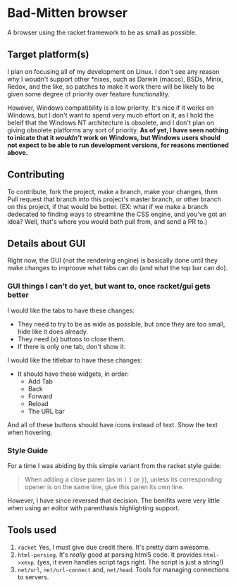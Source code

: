 # Bad-Mitten browser

A browser using the racket framework to be as small as possible.

## Target platform(s)

I plan on focusing all of my development on Linux. I don't see any reason why I
woudn't support other \*nixes, such as Darwin (macos), BSDs, Minix, Redox, and
the like, so patches to make it work there will be likely to be given some
degree of priority over feature functionality.

However, Windows compatibility is a low priority. It's nice if it works on
Windows, but I don't want to spend very much effort on it, as I hold the beleif
that the Windows NT architecture is obsolete, and I don't plan on giving
obsolete platforms any sort of priority.
**As of yet, I have seen nothing to inicate that it _wouldn't_ work on Windows,
but Windows users should not expect to be able to run development versions, for
reasons mentioned above.**

## Contributing

To contribute, fork the project, make a branch, make your changes, then Pull
request that branch into this project's master branch, or other branch on this
project, if that would be better. (EX: what if we make a branch dedecated to
finding ways to streamline the CSS engine, and you've got an idea? Well, that's
where you would both pull from, and send a PR to.)

## Details about GUI

Right now, the GUI (not the rendering engine) is basically done until they make
changes to improove what tabs can do (and what the top bar can do).

### GUI things I can't do yet, but want to, once racket/gui gets better

I would like the tabs to have these changes:

- They need to try to be as wide as possible, but once they are too small, hide
  like it does already.
- They need (x) buttons to close them.
- If there is only one tab, don't show it.

I would like the titlebar to have these changes:

- It should have these widgets, in order:
  -  Add Tab
  -  Back
  -  Forward
  -  Reload
  -  The URL bar

And all of these buttons should have icons instead of text. Show the text when
hovering.

### Style Guide

For a time I was abiding by this simple variant from the racket style guide:

> When adding a close paren (as in `)` `]` or `}`), unless its corresponding
> opener is on the same line, give this paren its own line.

However, I have since reversed that decision. The benifits were very little
when using an editor with parenthasis highlighting support.

## Tools used

1. `racket` Yes, I must give due credit there. It's pretty darn awesome.
2. `html-parsing`. It's _really_ good at parsing html5 code. 
   It provides `html->xexp`. (yes, it even handles script tags right. The 
   script is just a string!)
3. `net/url`, `net/url-connect` and, `net/head`. Tools for managing connections
   to servers.
